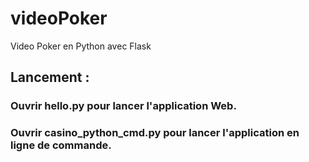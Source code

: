 # videoPoker
Video Poker en Python avec Flask

## Lancement :

### Ouvrir hello.py pour lancer l'application Web.

### Ouvrir casino_python_cmd.py pour lancer l'application en ligne de commande.
